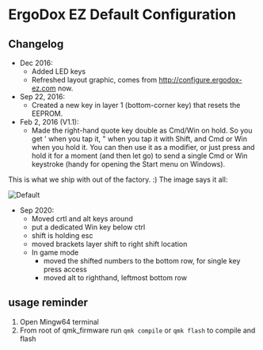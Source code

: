# ErgoDox EZ Default Configuration

## Changelog

* Dec 2016:
  * Added LED keys
  * Refreshed layout graphic, comes from http://configure.ergodox-ez.com now.
* Sep 22, 2016:
  * Created a new key in layer 1 (bottom-corner key) that resets the EEPROM.
* Feb 2, 2016 (V1.1): 
  * Made the right-hand quote key double as Cmd/Win on hold. So you get ' when you tap it, " when you tap it with Shift, and Cmd or Win when you hold it. You can then use it as a modifier, or just press and hold it for a moment (and then let go) to send a single Cmd or Win keystroke (handy for opening the Start menu on Windows).

This is what we ship with out of the factory. :) The image says it all:

![Default](https://i.imgur.com/Be53jH7.png)

* Sep 2020:
  * Moved crtl and alt keys around
  * put a dedicated Win key below ctrl
  * shift is holding esc
  * moved brackets layer shift to right shift location
  * In game mode
    * moved the shifted numbers to the bottom row, for single key press access
    * moved alt to righthand, leftmost bottom row
    
## usage reminder

1. Open Mingw64 terminal
2. From root of qmk_firmware run `qmk compile` or `qmk flash` to compile and flash
